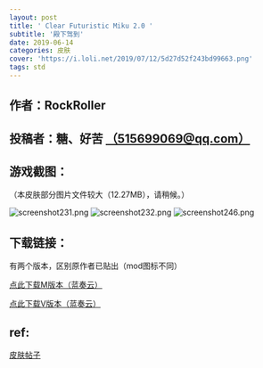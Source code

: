 ```yaml
---
layout: post
title: ' Clear Futuristic Miku 2.0 '
subtitle: '殿下驾到'
date: 2019-06-14
categories: 皮肤
cover: 'https://i.loli.net/2019/07/12/5d27d52f243bd99663.png'
tags: std
---
```


## 作者：RockRoller

## 投稿者：糖、好苦 [（515699069@qq.com）](mailto:515699069@qq.com)
 
## 游戏截图：

（本皮肤部分图片文件较大（12.27MB），请稍候。）

![screenshot231.png](https://i.loli.net/2019/07/12/5d27d52c18f0349275.png)
![screenshot232.png](https://i.loli.net/2019/07/12/5d27d52d4fcb676635.png)
![screenshot246.png](https://i.loli.net/2019/07/12/5d27d52f243bd99663.png)


## 下载链接：

有两个版本，区别原作者已贴出（mod图标不同）


[点此下载M版本（蓝奏云）](https://www.lanzous.com/i4k989a)

[点此下载V版本（蓝奏云）](https://www.lanzous.com/i4k98cd)

## ref:

[皮肤帖子](https://osu.ppy.sh/community/forums/topics/680124)
